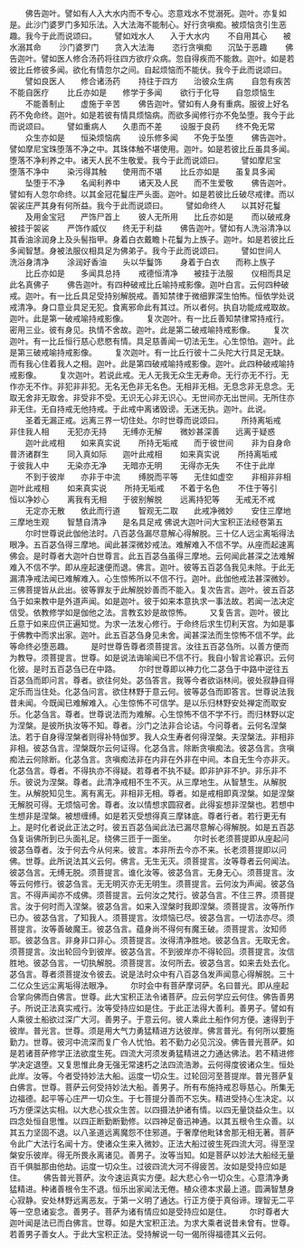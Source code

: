 <!-- { "loadSidebar": true } -->
　　佛告迦叶。譬如有人入大水内而不专心。恣意戏水不觉溺死。迦叶。亦复如是。此沙门婆罗门多知乐法。入大法海不能制心。好行贪嗔痴。被烦恼贪引生恶趣。我今于此而说颂曰。
　　譬如戏水人　　入于大水内
　　不自用其心　　被水溺其命
　　沙门婆罗门　　贪入大法海
　　恣行贪嗔痴　　沉坠于恶趣
　　佛告迦叶。譬如医人修合汤药将往四方欲疗众病。忽自得疾而不能救。迦叶。如是若彼比丘修彼多闻。欲化有情忽尔之间。自起烦恼而不能伏。我今于此而说颂曰。
　　譬如良医人　　修合诸汤药
　　持往于四方　　治彼众生病
　　自忽有疾苦　　不能自医疗
　　比丘亦如是　　修学于多闻
　　欲行于化导　　自忽烦恼生
　　不能善制止　　虚施于辛苦
　　佛告迦叶。譬如有人身有重病。服彼上好名药不免命终。迦叶。如是若彼有情具烦恼病。而欲多闻修行亦不免坠堕。我今于此而说颂曰。
　　譬如重病人　　久患而不差
　　设服于良药　　终不免无常
　　众生亦如是　　恒染烦恼病
　　设乐修多闻　　不免于坠堕
　　佛告迦叶。譬如摩尼宝珠堕落不净之中。其珠体触不堪使用。迦叶。如是若彼比丘虽具多闻。堕落不净利养之中。诸天人民不生敬爱。我今于此而说颂曰。
　　譬如摩尼宝　　堕落不净中
　　染污得其触　　使用而不堪
　　比丘亦如是　　虽复具多闻
　　坠堕于不净　　名闻利养中
　　诸天及人民　　而不生爱敬
　　佛告迦叶。譬如有人忽尔命终。以其金冠花鬘庄严头面。迦叶。如是若彼比丘破尽戒律。而以袈裟庄严其身有何所益。我今于此而说颂曰。
　　譬如命终人　　以其好花鬘
　　及用金宝冠　　严饰尸首上
　　彼人无所用　　比丘亦如是
　　而以破戒身　　被挂于袈裟
　　严饰作威仪　　终无于利益
　　佛告迦叶。譬如有人洗浴清净以其香油涂润身上及头髻指甲。身着白衣戴瞻卜花鬘为上族子。迦叶。如是若彼比丘多闻智慧。身被法服仪相具足为佛弟子。我今于此而说颂曰。
　　譬如世间人　　洗浴身清净
　　涂润好香油　　头以华鬘饰
　　身着于白衣　　而称上族子
　　比丘亦如是　　多闻具总持
　　戒德恒清净　　被挂于法服
　　仪相而具足　　此名真佛子
　　佛告迦叶。有四种破戒比丘喻持戒影像。迦叶白言。云何四种破戒。迦叶。有一比丘具足受持别解脱戒。善知禁律于微细罪深生怕怖。恒依学处说戒清净。身口意业具足无犯。食离邪命此有其过。所以者何。执自功能成戒取故。迦叶。此是第一破戒喻持戒影像。
　　复次迦叶。有一比丘善知禁律常持戒行。密用三业。彼有身见。执情不舍故。迦叶。此是第二破戒喻持戒影像。
　　复次迦叶。有一比丘恒行慈心悲愍有情。具足慈善闻一切法无生。心生惊怕。迦叶。此是第三破戒喻持戒影像。
　　复次迦叶。有一比丘行彼十二头陀大行具足无缺。而有我心住着我人之相。迦叶。此是第四破戒喻持戒影像。迦叶。此四种破戒喻持戒影像。
　　复次迦叶。若说此戒。无人无我无众生无寿命。无行亦无不行。无作亦无不作。非犯非非犯。无名无色非无名色。无相非无相。无息念非无息念。无取无舍非无取舍。非受非不受。无识无心非无识心。无世间亦无出世间。无所住亦非无住。无自持戒无他持戒。于此戒中离诸毁谤。无迷无执。迦叶。此说。
　　圣着无漏正戒。远离三界一切住处。尔时世尊而说颂曰。
　　所持离垢戒　　非住我人相
　　无犯亦无持　　无缚亦无解
　　微妙甚深善　　远离于疑惑
　　迦叶此戒相　　如来真实说
　　所持无垢戒　　而于彼世间
　　非为自身命　　普济诸群生
　　同入真如际　　迦叶此戒相
　　如来真实说
　　所持离垢戒　　于彼我人中
　　无染亦无净　　无暗亦无明
　　无得亦无失　　不住于此岸
　　不到于彼岸　　亦非于中流
　　缚脱而平等　　无住如虚空
　　非相非非相　　迦叶此戒相
　　如来真实说
　　所持无垢戒　　不着于名色
　　不住于等引　　恒以净妙心
　　离我有无相　　于彼别解脱
　　远离持犯等　　无戒无不戒
　　无定亦无散　　依此而行道
　　智观无二取　　此戒净微妙
　　安住三摩地　　三摩地生观
　　智慧自清净　　是名具足戒
佛说大迦叶问大宝积正法经卷第五
　　尔时世尊说此伽他法时。八百苾刍漏尽意解心得解脱。三十亿人远尘离垢得法眼净。五百苾刍得三摩地。闻此甚深微妙戒法。难解难入不信不学。从座而起速离佛会。是时尊者大迦叶白世尊言。此五百苾刍虽得三摩地。云何闻此甚深之法难解难入不信不学。即从座起速便而退。佛言。迦叶。彼等五百苾刍我见未除。于此无漏清净戒法闻已难解难入。心生惊怖所以不信不行。迦叶。此伽他戒法甚深微妙。三佛菩提皆从此出。彼等罪友于此解脱妙善而不能入。复次告言。迦叶。彼五百苾刍于如来教中是外道声闻。如是迦叶。彼于如来本意执求一事法故。若闻一法决定信受。依教修学如是伽他之法。言教玄妙是故惊怖。
　　又复告言。迦叶。彼比丘意于如来应供正遍知觉。为求一法发心修行。于命终后求生忉利天宫。为如是事于佛教中而求出家。迦叶。此五百苾刍身见未舍。闻甚深法而生惊怖不信不学。此等命终必堕恶趣。
　　是时世尊告尊者须菩提言。汝往五百苾刍所。以善方便而为教导。须菩提言。世尊。如是说法诲喻闻已不信不行。我自小智言论寡识。云何化彼。是时五百苾刍已在中路。
　　尔时世尊即以神力化二苾刍于中路中逆往五百苾刍而即问言。尊者。欲往何处。苾刍答言。我等今者欲诣林间。彼处寂静自得定乐而当住处。化苾刍问言。欲住林野于意云何。彼等苾刍而即答言。世尊说法我昔未闻。今既闻已难解难入。心生惊怖不可信学。是以乐归林野安处禅定而取安乐。化苾刍言。尊者。世尊说法而为难解。心生惊怖不信不学不行。而归林野以定为涅槃。是彼所执汝等不知。尊者。沙门之法非合论诘。今问尊者。云何名涅槃法。若于自身得涅槃者则得补特伽罗。我人众生寿者何得涅槃。夫涅槃法。非相非非相。彼苾刍言。涅槃既尔云何证得。化苾刍言。除断贪嗔痴法。彼苾刍言。贪嗔痴法云何除断。化苾刍言。贪嗔痴法非在内非在外非在中间。本自无生今亦非灭。化苾刍言。尊者。不得执亦不得疑。若尊者不执不疑。即非护非不护。非乐非不乐。彼说为涅槃。尊者。此清净戒相不生不灭。从三摩地生。从智慧生。从解脱生。从解脱知见生。离有离无。非相非无相。尊者。如是戒相即真涅槃。如是涅槃无解脱可得。无烦恼可舍。尊者。汝以情想求圆寂者。此得妄想非涅槃也。若想中生想非是涅槃。被想缠缚。如是若灭受想得真三摩钵底。尊者行者。若行更无有上。是时化者说此正法之时。彼五百苾刍闻此法已漏尽意解心得解脱。如是五百苾刍复诣佛所到已头面礼足。绕佛三匝于一面坐。
　　尔时长老须菩提即从座起问彼苾刍尊者。汝于何去今从何来。彼言。本非所去今亦不来。长老须菩提即以问佛。世尊。此所说法其义云何。佛言。无生无灭。须菩提言。汝等尊者云何闻法。彼苾刍言。无缚无脱。须菩提言。谁化汝等。彼苾刍言。无身无心。须菩提言。汝等云何修行。彼苾刍言。无无明灭亦无无明生。须菩提言。云何汝为声闻。彼苾刍言。不得声闻亦不成佛。须菩提言。云何汝之梵行。彼苾刍言。不住三界。须菩提言。汝于何时而入涅槃。彼苾刍言。如来入涅槃时我即涅槃。须菩提言。汝等所作已办。彼苾刍言。了知我人。须菩提言。汝烦恼已尽。彼苾刍言。一切法亦尽。须菩提言。汝等善破魔王。彼苾刍言。蕴身尚不得何有魔王破。须菩提言。汝知师耶。彼苾刍言。非身非口非心。须菩提言。汝得清净胜地。彼苾刍言。无取无舍。须菩提言。汝出轮回今到彼岸。彼苾刍言。不到彼岸亦不得轮回。须菩提言。汝信胜地。彼苾刍言。一切执解脱。须菩提言。汝何所去。彼苾刍言。如来去处去化。苾刍言。尊者须菩提汝令彼去。说是法时众中有八百苾刍发声闻意心得解脱。三十二亿众生远尘离垢得法眼净。
　　尔时会中有菩萨摩诃萨。名曰普光。即从座起合掌向佛而白佛言。世尊。此大宝积正法令诸菩萨。应云何学应云何住。佛告善男子。所说正法真实戒行。汝等受持应如是住。于此正法得大善利。善男子。譬如有人乘彼土船欲过深广大河。善男子。于意云何。彼人乘此土船作何方便。速得到于彼岸。普光言。世尊。须是用大气力勇猛精进方达彼岸。佛言普光。有何所以要施勤力。世尊。彼河中流深而复广令人忧怕。若不勤力必见沉没。佛告普光菩萨。如是若诸菩萨修学正法欲度生死。四流大河须发勇猛精进之力通达佛法。若不精进修学决定退堕。又复思惟此身无强无常速朽之法四流浩渺。云何得度彼诸众生。恒处此岸。汝等。今者受持妙法大船。运度一切众生。过轮回河至菩提岸。普光菩萨复白佛言。世尊。菩萨云何受持妙法大船。善男子。所有布施持戒忍辱慈心。所集无边福德。起平等心庄严一切众生。于七菩提分善而不忘失。精进受持心生决定。以巧方便深达实相。以大悲心拔众生苦。以四摄法护诸有情。以四无量饶益众生。以四念处恒自思惟。以四正断勤断勤修。以四神足奋迅神通。以其五根令生众善。以其五力坚固不退。以八圣道远离魔怨不住邪道。于奢摩他毗钵舍那无相无著。菩萨令此广大法行名闻十方。使诸众生来入微妙。正法大船过彼生死四流大河。得至涅槃安乐彼岸。得无所畏永离诸见。善男子。汝等当知。如是菩萨以妙法大船经无量百千俱胝那由他劫。运度一切众生。过彼四流大河不得疲苦。汝如是受持应如是住。
　　佛告普光菩萨。汝今速运真实方便。起大悲心令一切众生。心意清净勇猛精进。种诸善根令生不退。恒乐出家闻法无倦。植众德本求最上道。圆满智慧身心寂静。安处林野远离恶友。于第一义明了通达。行正方便于真俗谛。理智无二平等一空息诸妄念。善男子。菩萨为诸有情应如是受持应如是住。
　　尔时尊者大迦叶闻是法已而白佛言。世尊。如是大宝积正法。为求大乘者说昔未曾有。世尊。若善男子善女人。于此大宝积正法。受持解说一句一偈所得福德其义云何。
